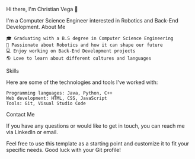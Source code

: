 Hi there, I'm Christian Vega 👋

I'm a Computer Science Engineer interested in Robotics and Back-End Development.
About Me

    🎓 Graduating with a B.S degree in Computer Science Engineering
    🤖 Passionate about Robotics and how it can shape our future
    💻 Enjoy working on Back-End Development projects
    🌎 Love to learn about different cultures and languages

Skills

Here are some of the technologies and tools I've worked with:

    Programming languages: Java, Python, C++
    Web development: HTML, CSS, JavaScript
    Tools: Git, Visual Studio Code


Contact Me

If you have any questions or would like to get in touch, you can reach me via LinkedIn or email.

Feel free to use this template as a starting point and customize it to fit your specific needs. Good luck with your Git profile!
<!---
c-pg-vega/c-pg-vega is a ✨ special ✨ repository because its `README.md` (this file) appears on your GitHub profile.
You can click the Preview link to take a look at your changes.
--->
